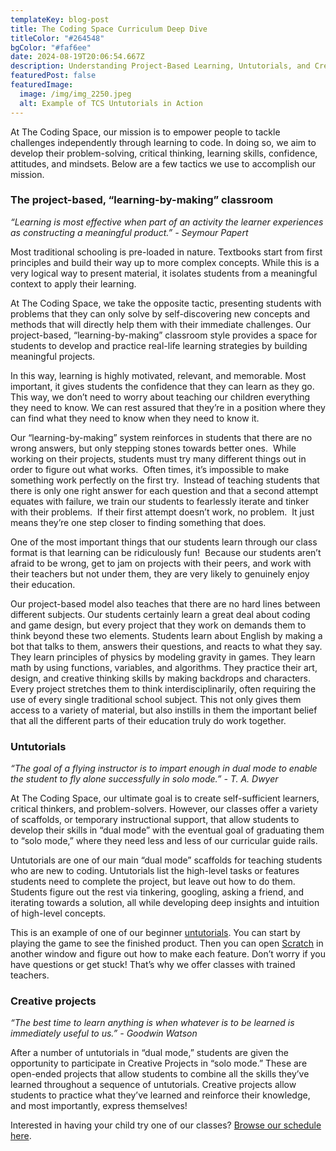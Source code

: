 ```yaml
---
templateKey: blog-post
title: The Coding Space Curriculum Deep Dive 
titleColor: "#264548"
bgColor: "#faf6ee"
date: 2024-08-19T20:06:54.667Z
description: Understanding Project-Based Learning, Untutorials, and Creative Projects
featuredPost: false
featuredImage:
  image: /img/img_2250.jpeg
  alt: Example of TCS Untutorials in Action
---
```

At The Coding Space, our mission is to empower people to tackle challenges independently through learning to code. In doing so, we aim to develop their problem-solving, critical thinking, learning skills, confidence, attitudes, and mindsets. Below are a few tactics we use to accomplish our mission. 

### The project-based, “learning-by-making” classroom

*“Learning is most effective when part of an activity the learner experiences as constructing a meaningful product.” - Seymour Papert*

Most traditional schooling is pre-loaded in nature. Textbooks start from first principles and build their way up to more complex concepts. While this is a very logical way to present material, it isolates students from a meaningful context to apply their learning.

At The Coding Space, we take the opposite tactic, presenting students with problems that they can only solve by self-discovering new concepts and methods that will directly help them with their immediate challenges. Our project-based, “learning-by-making” classroom style provides a space for students to develop and practice real-life learning strategies by building meaningful projects.

In this way, learning is highly motivated, relevant, and memorable. Most important, it gives students the confidence that they can learn as they go. This way, we don’t need to worry about teaching our children everything they need to know. We can rest assured that they’re in a position where they can find what they need to know when they need to know it.

Our “learning-by-making” system reinforces in students that there are no wrong answers, but only stepping stones towards better ones.  While working on their projects, students must try many different things out in order to figure out what works.  Often times, it’s impossible to make something work perfectly on the first try.  Instead of teaching students that there is only one right answer for each question and that a second attempt equates with failure, we train our students to fearlessly iterate and tinker with their problems.  If their first attempt doesn’t work, no problem.  It just means they’re one step closer to finding something that does.

One of the most important things that our students learn through our class format is that learning can be ridiculously fun!  Because our students aren’t afraid to be wrong, get to jam on projects with their peers, and work with their teachers but not under them, they are very likely to genuinely enjoy their education.

Our project-based model also teaches that there are no hard lines between different subjects. Our students certainly learn a great deal about coding and game design, but every project that they work on demands them to think beyond these two elements. Students learn about English by making a bot that talks to them, answers their questions, and reacts to what they say. They learn principles of physics by modeling gravity in games. They learn math by using functions, variables, and algorithms. They practice their art, design, and creative thinking skills by making backdrops and characters.  Every project stretches them to think interdisciplinarily, often requiring the use of every single traditional school subject. This not only gives them access to a variety of material, but also instills in them the important belief that all the different parts of their education truly do work together.

### Untutorials

*“The goal of a flying instructor is to impart enough in dual mode to enable the student to fly alone successfully in solo mode.” - T. A. Dwyer*

At The Coding Space, our ultimate goal is to create self-sufficient learners, critical thinkers, and problem-solvers. However, our classes offer a variety of scaffolds, or temporary instructional support, that allow students to develop their skills in “dual mode” with the eventual goal of graduating them to “solo mode,” where they need less and less of our curricular guide rails.

Untutorials are one of our main “dual mode” scaffolds for teaching students who are new to coding. Untutorials list the high-level tasks or features students need to complete the project, but leave out how to do them. Students figure out the rest via tinkering, googling, asking a friend, and iterating towards a solution, all while developing deep insights and intuition of high-level concepts.

This is an example of one of our beginner [untutorials](https://coding.space/launchpad/GqrsER3FnGgSZwyTYgkkDdyyty92-1). You can start by playing the game to see the finished product. Then you can open [Scratch](http://scratch.mit.edu/create) in another window and figure out how to make each feature. Don’t worry if you have questions or get stuck! That’s why we offer classes with trained teachers.

### Creative projects

*“The best time to learn anything is when whatever is to be learned is immediately useful to us.” - Goodwin Watson*

After a number of untutorials in “dual mode,” students are given the opportunity to participate in Creative Projects in “solo mode.” These are open-ended projects that allow students to combine all the skills they’ve learned throughout a sequence of untutorials. Creative projects allow students to practice what they’ve learned and reinforce their knowledge, and most importantly, express themselves!

Interested in having your child try one of our classes? [Browse our schedule here](/classes).